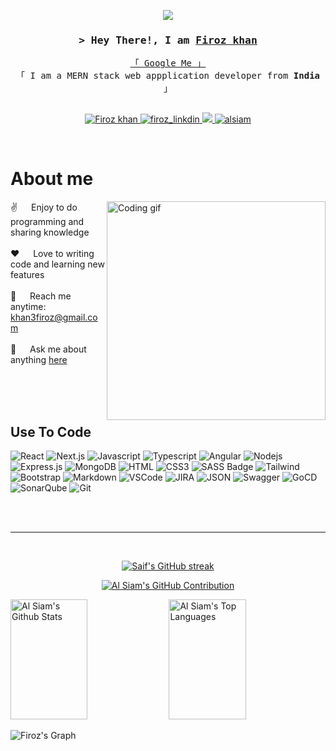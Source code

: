 <p align="center">
  <a href="https://github.com/Khan3firoz"><img src="https://readme-typing-svg.herokuapp.com/?lines=Self%20Taught%20Programmer;Front%20End%20Developer;2.5%2B%20years%20of%20coding%20experience;Always%20learning%20new%20things&center=true&width=380&height=45"></a>
</p>

<!-- Intro  -->
<h3 align="center">
        <samp>&gt; Hey There!, I am
                <b><a target="_blank" href="https://github.com/Khan3firoz/">Firoz khan</a></b>
        </samp>
</h3>

<p align="center"> 
  <samp>
    <a href="https://www.google.com/search?q=khan_3_firoz">「 Google Me 」</a>
    <br>
    「 I am a MERN stack web appplication developer from <b>India</b> 」
    <br>
    <br>
  </samp>
</p>

<!-- Portfolio -->
<p align="center">
 <a href="https://www.linkedin.com/in/firoz-khan-1bb432181" target="blank">
  <img src="https://img.shields.io/badge/Website-DC143C?style=for-the-badge&logo=medium&logoColor=white" alt="Firoz khan" />
 </a>
 <!-- Linkedin -->
 <a href="www.linkedin.com/in/firoz-khan-1bb432181" target="_blank">
  <img src="https://img.shields.io/badge/LinkedIn-0077B5?style=for-the-badge&logo=linkedin&logoColor=white" alt="firoz_linkdin"/>
 </a>
 <!-- Twitter -->
 <a href="https://twitter.com/khan3firoz" target="_blank">
  <img src="https://img.shields.io/badge/Twitter-1DA1F2?style=for-the-badge&logo=twitter&logoColor=white" />
 </a>
 <!-- Instagram -->
 <a href="https://www.instagram.com/khan_3_firoz/" target="_blank">
  <img src="https://img.shields.io/badge/Instagram-fe4164?style=for-the-badge&logo=instagram&logoColor=white" alt="alsiam" />
 </a> 
</p>
<br />

<!-- About Section -->

# About me

<p>
 <img align="right" width="350" src="programmer.gif" alt="Coding gif" />
  
 ✌️ &emsp; Enjoy to do programming and sharing knowledge <br/><br/>
 ❤️ &emsp; Love to writing code and learning new features<br/><br/>
 📧 &emsp; Reach me anytime: khan3firoz@gmail.com<br/><br/>
 💬 &emsp; Ask me about anything [here](https://github.com/Khan3firoz)

</p>

<br/>
<br/>
<br/>

## Use To Code
![React](https://img.shields.io/badge/-React-61DBFB?style=for-the-badge&labelColor=black&logo=react&logoColor=61DBFB)
![Next.js](https://img.shields.io/badge/next.js-000000?style=for-the-badge&logo=nextdotjs&logoColor=white)
![Javascript](https://img.shields.io/badge/Javascript-F0DB4F?style=for-the-badge&labelColor=black&logo=javascript&logoColor=F0DB4F)
![Typescript](https://img.shields.io/badge/Typescript-007acc?style=for-the-badge&labelColor=black&logo=typescript&logoColor=007acc)
![Angular](https://img.shields.io/badge/Angular-FF5737?style=for-the-badge&labelColor=black&logo=angular&logoColor=FF5737)
![Nodejs](https://img.shields.io/badge/Nodejs-3C873A?style=for-the-badge&labelColor=black&logo=node.js&logoColor=3C873A)
![Express.js](https://img.shields.io/badge/Express.js-000000?style=for-the-badge&logo=express&logoColor=white)
![MongoDB](https://img.shields.io/badge/MongoDB-4EA94B?style=for-the-badge&logo=mongodb&logoColor=white)
![HTML](https://img.shields.io/badge/HTML5-E34F26?style=for-the-badge&logo=html5&logoColor=white)
![CSS3](https://img.shields.io/badge/CSS3-1572B6?style=for-the-badge&logo=css3&logoColor=white)
![SASS Badge](https://img.shields.io/badge/Sass-CC6699?style=for-the-badge&logo=sass&logoColor=white)
![Tailwind](https://img.shields.io/badge/Tailwind_CSS-092749?style=for-the-badge&logo=tailwindcss&logoColor=06B6D4&labelColor=000000)
![Bootstrap](https://img.shields.io/badge/Bootstrap-563D7C?style=for-the-badge&logo=bootstrap&logoColor=white)
![Markdown](https://img.shields.io/badge/Markdown-000000?style=for-the-badge&logo=markdown&logoColor=white)
![VSCode](https://img.shields.io/badge/Visual_Studio-0078d7?style=for-the-badge&logo=visual%20studio&logoColor=white)
![JIRA](https://img.shields.io/badge/JIRA-0052CC?style=for-the-badge&labelColor=black&logo=jira&logoColor=0052CC)
![JSON](https://img.shields.io/badge/JSON-000000?style=for-the-badge&labelColor=black&logo=json)
![Swagger](https://img.shields.io/badge/Swagger-85EA2D?style=for-the-badge&labelColor=black&logo=swagger&logoColor=85EA2D)
![GoCD](https://img.shields.io/badge/GoCD-00BFFF?style=for-the-badge&labelColor=black&logo=gocd&logoColor=00BFFF)
![SonarQube](https://img.shields.io/badge/SonarQube-4E9BCD?style=for-the-badge&labelColor=black&logo=sonarqube&logoColor=4E9BCD)
![Git](https://img.shields.io/badge/Git-F05032?style=for-the-badge&logo=git&logoColor=white)

<br/>



<br/>
<hr/>
<br/>

<p align="center">
  <a href="https://github.com/Khan3firoz">
    <img src="https://github-readme-streak-stats.herokuapp.com/?user=Khan3firoz&theme=radical&border=7F3FBF&background=0D1117" alt="Saif's GitHub streak"/>
  </a>
</p>

<p align="center">
  <a href="https://github.com/Khan3firoz">
    <img src="https://github-profile-summary-cards.vercel.app/api/cards/profile-details?username=Khan3firoz&theme=radical" alt="Al Siam's GitHub Contribution"/>
  </a>
</p>

<a> 
    <a href="https://github.com/Khan3firoz"><img alt="Al Siam's Github Stats" src="https://denvercoder1-github-readme-stats.vercel.app/api?username=Khan3firoz&show_icons=true&count_private=true&theme=react&border_color=7F3FBF&bg_color=0D1117&title_color=F85D7F&icon_color=F8D866" height="192px" width="49.5%"/></a>
  <a href="https://github.com/Khan3firoz"><img alt="Al Siam's Top Languages" src="https://denvercoder1-github-readme-stats.vercel.app/api/top-langs/?username=Khan3firoz&langs_count=8&layout=compact&theme=react&border_color=7F3FBF&bg_color=0D1117&title_color=F85D7F&icon_color=F8D866" height="192px" width="49.5%"/></a>
  <br/>
</a>

![Firoz's Graph](https://github-readme-activity-graph.vercel.app/graph?username=Khan3firoz&custom_title=FIroz's%20GitHub%20Activity%20Graph&bg_color=0D1117&color=7F3FBF&line=7F3FBF&point=7F3FBF&area_color=FFFFFF&title_color=FFFFFF&area=true)

